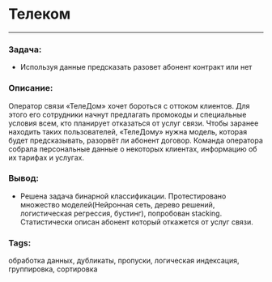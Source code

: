 # Телеком
---
### Задача:
- Используя данные предсказать разовет абонент контракт или нет  
### Описание:
Оператор связи «ТелеДом» хочет бороться с оттоком клиентов. Для этого его сотрудники начнут предлагать промокоды и специальные условия всем, кто планирует отказаться от услуг связи. Чтобы заранее находить таких пользователей, «ТелеДому» нужна модель, которая будет предсказывать, разорвёт ли абонент договор. Команда оператора собрала персональные данные о некоторых клиентах, информацию об их тарифах и услугах.

### Вывод:
- Решена задача бинарной классификации. Протестировано множество моделей(Нейронная сеть, дерево решений, логистическая регрессия, бустинг), попробован stacking. Статистически описан абонент который откажется от услуг связи. 
### Tags:
обработка данных, дубликаты, пропуски, логическая индексация, группировка, сортировка
